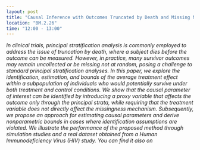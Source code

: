 ```yaml
---
layout: post
title: "Causal Inference with Outcomes Truncated by Death and Missing Not at Random (Yuan Liu)"
location: "BM.2.26"
time: "12:00 - 13:00"
---
```


<em>
In clinical trials, principal stratification analysis is commonly employed to address the issue of truncation by death, where a subject dies before the outcome can be measured. However, in practice, many survivor outcomes may remain uncollected or be missing not at random, posing a challenge to standard principal stratification analyses. In this paper, we explore the identification, estimation, and bounds of the average treatment effect within a subpopulation of individuals who would potentially survive under both treatment and control conditions. We show that the causal parameter of interest can be identified by introducing a proxy variable that affects the outcome only through the principal strata, while requiring that the treatment variable does not directly affect the missingness mechanism. Subsequently, we propose an approach for estimating causal parameters and derive nonparametric bounds in cases where identification assumptions are violated. We illustrate the performance of the proposed method through simulation studies and a real dataset obtained from a Human Immunodeficiency Virus (HIV) study.
</em>

<em>
You can find it also on <https://arxiv.org/abs/2406.10554>
</em>
